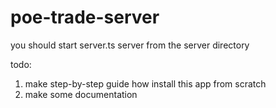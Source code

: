 # poe-trade-server
you should start server.ts server from the server directory

todo: 
1) make step-by-step guide how install this app from scratch
2) make some documentation
